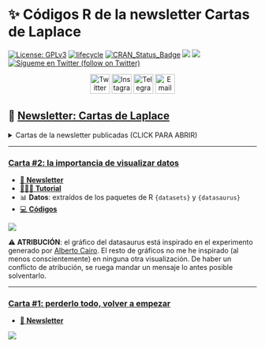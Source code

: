 
✨ Códigos R de la newsletter Cartas de Laplace
======

[![License:
GPLv3](https://img.shields.io/badge/license-GPLv3-blue.svg)](https://www.gnu.org/licenses/gpl-3.0)
[![lifecycle](https://img.shields.io/badge/lifecycle-stable-green.svg)](https://www.tidyverse.org/lifecycle/#stable)
[![CRAN\_Status\_Badge](http://www.r-pkg.org/badges/version/icon)](https://cran.r-project.org/package=icons)
<a href="https://github.com/dadosdelaplace/hilostwitter/graphs/contributors" alt="Contributors"> <img src="https://img.shields.io/github/contributors/dadosdelaplace/hilostwitter" /></a>
<a href="https://github.com/dadosdelaplace/hilostwitter/pulse" alt="Activity"> <img src="https://img.shields.io/github/commit-activity/m/dadosdelaplace/hilostwitter" /></a>
<a href="https://twitter.com/intent/follow?screen_name=dadosdelaplace"> <img src="https://img.shields.io/twitter/follow/dadosdelaplace?style=social&logo=twitter"
            alt="Sígueme en Twitter (follow on Twitter)"></a>
<!-- <a href="https://discord.gg/HjJCwm5">
        <img src="https://img.shields.io/discord/308323056592486420?logo=discord"
            alt="chat on Discord"></a> --->


<div align="center">
              
<a href="https://twitter.com/dadosdelaplace"><img border="0" alt="Twitter" src="https://assets.dryicons.com/uploads/icon/svg/8385/c23f7ffc-ca8d-4246-8978-ce9f6d5bcc99.svg" width="40" height="40"></a>
<a href="https://instagram.com/javieralvarezliebana"><img border="0" alt="Instagram" src="https://logodownload.org/wp-content/uploads/2017/04/instagram-logo-3.png" width="40" height="40"></a>
<a href="https://t.me/dadosdelaplace"><img border="0" alt="Telegram" src="https://upload.wikimedia.org/wikipedia/commons/thumb/8/83/Telegram_2019_Logo.svg/1024px-Telegram_2019_Logo.svg.png" width="40" height="40"></a>
<a href="cartasdelaplace.substack.com"><img border="0" alt="Email" src="https://assets.dryicons.com/uploads/icon/svg/8007/c804652c-fae4-43d7-b539-187d6a408254.svg" width="40" height="40"></a>
</div>

## 🔗 [Newsletter: Cartas de Laplace](https://cartasdelaplace.substack.com)


<details>
  <summary>Cartas de la newsletter publicadas (CLICK PARA ABRIR)</strong></summary>
  
<!-- toc -->

* **Carta #2**: la importancia de visualizar datos 💌 <https://cartasdelaplace.substack.com/p/carta-2>
* **Carta #1**: perderlo todo, volver a empezar 💌 <https://cartasdelaplace.substack.com/p/carta-1>

<!-- tocstop -->
  
</details>

***


### [Carta #2: la importancia de visualizar datos](https://cartasdelaplace.substack.com/p/carta-2)

* [💌 **Newsletter**](https://cartasdelaplace.substack.com/p/carta-2)
* [👨🏻‍🏫 **Tutorial**](...)
* 📊 **Datos**: extraídos de los paquetes de R `{datasets}` y `{datasaurus}`
* [💻 **Códigos**](...)

![](https://user-images.githubusercontent.com/26646492/135655525-40206cef-57c6-41c1-a5b3-a7c8931a38ca.png)

:warning: **ATRIBUCIÓN**: el gráfico del datasaurus está inspirado en el experimento generado por [Alberto Cairo](http://www.thefunctionalart.com/2016/08/download-datasaurus-never-trust-summary.html). El resto de gráficos no me he inspirado (al menos conscientemente) en ninguna otra visualización. De haber un conflicto de atribución, se ruega mandar un mensaje lo antes posible solventarlo.

--- 

### [Carta #1: perderlo todo, volver a empezar](https://cartasdelaplace.substack.com/p/carta-1)

* [💌 **Newsletter**](https://cartasdelaplace.substack.com/p/carta-1)

![](https://user-images.githubusercontent.com/26646492/135655720-23860b84-e698-42bc-9fe0-eaa9d37461a4.png)

